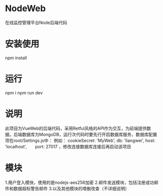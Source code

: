 # NodeWeb
在线监控管理平台Node后端代码
# 安装使用 #
npm install

# 运行
npm i
npm run dev

# 说明
此项目为VueWeb的后端代码，采用Retful风格的API作为交互，为前端提供数据。后端数据库为MongoDB，运行次代码时要先行开启数据库服务，数据库配置项在root/Settings.js中：
例如： cookieSecret: 'MyWeb',
       db: 'liangwei',
       host: 'localhost',
       port: 27017
，修改连接数据库连接后再启动该项目

# 模块
1.用户登入模快，使用的是nodejs-aes256加密
2.邮件发送模块，包括注册成功邮件和数据超标警告邮件
3.以及其他模块的增删改查（不详细说明）


